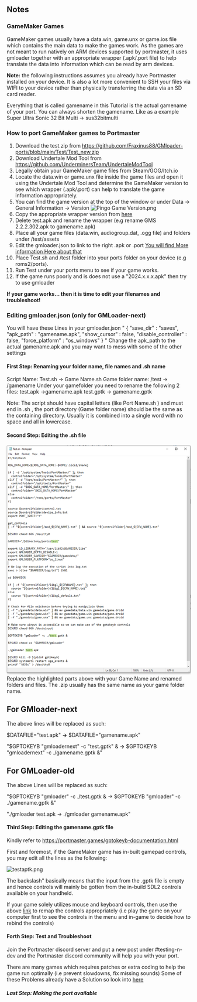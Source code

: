 ## Notes

### **GameMaker Games**

GameMaker games usually have a data.win, game.unx or game.ios file which contains the main data to make the games work. As the games are not meant to run natively on ARM devices supported by portmaster, it uses gmloader together with an appropriate wrapper (.apk/.port file) to help translate the data into information which can be read by arm devices.

**Note:** the following instructions assumes you already have Portmaster installed on your device. 
It is also a lot more convenient to SSH your files via WIFI to your device rather than physically transferring the data via an SD card reader.

Everything that is called gamename in this Tutorial is the actual gamename of your port. You can always shorten the gamename. Like as a example Super Ultra Sonic 32 Bit Multi -> sus32bitmulti

### **How to port GameMaker games to Portmaster**
1. Download the test.zip from https://github.com/Fraxinus88/GMloader-ports/blob/main/Test/Test_new.zip
2. Download Undertale Mod Tool  from https://github.com/UnderminersTeam/UndertaleModTool
3. Legally obtain your GameMaker game files from Steam/GOG/Itch.io
4. Locate the data.win or game.unx file inside the game files and open it using the Undertale Mod Tool and determine the GameMaker version to see which wrapper (.apk/.port) can help to translate the game information appropriately.
5. You can find the game version at the top of the window or under Data -> General Information -> Version
![Pingo Game Version.png](https://github.com/Fraxinus88/GMloader-ports/blob/main/images/Pingo%20Game%20Version.PNG)
6. Copy the appropriate wrapper version from [here](https://github.com/Damian2809/GMloader-ports/tree/main/gmloader%20wrappers%20(APK))
7. Delete test.apk and rename the wrapper (e.g  rename GMS 2.2.2.302.apk to gamename.apk)
8. Place all your game files (data.win, audiogroup.dat, .ogg file) and folders under /test/assets
9. Edit the gmloader.json to link to the right .apk or .port [You will find More information Here about that](https://github.com/Damian2809/GMloader-ports?tab=readme-ov-file#editing-gmloaderjson-only-for-gmloader-next) 
9. Place Test.sh and /test folder into your ports folder on your device (e.g roms2/ports).
10. Run Test under your ports menu to see if your game works.
11. If the game runs poorly and is does not use a "2024.x.x.x.apk" then try to use gmloader

**If your game works... then it is time to edit your filenames and troubleshoot!**

### **Editing gmloader.json (only for GMLoader-next)**
You will have these Lines in your gmloader.json
"
{
    "save_dir" : "saves",
    "apk_path" : "gamename.apk",
    "show_cursor" : false,
    "disable_controller" : false,
    "force_platform" : "os_windows"
}
"
Change the apk_path to the actual gamename.apk and you may want to mess with some of the other settings

#### **First Step: Renaming your folder name, file names and .sh name**
Script Name: Test.sh -> Game Name.sh
Game folder name: /test -> /gamename
Under your gamefolder you need to rename the following 2 files:
test.apk ->gamename.apk
test.gptk -> gamename.gptk

Note: The script should have capital letters (like Port Name.sh ) and must end in .sh , the port directory (Game folder name) should be the same as the containing directory. Usually it is combined into a single word with no space and all in lowercase.

#### **Second Step: Editing the .sh file**
![Testsh.png](https://github.com/Damian2809/GMloader-ports/blob/main/images/Testsh.png)
Replace the highlighted parts above with your Game Name and renamed folders and files. The .zip usually has the same name as your game folder name.

## For GMloader-next
The above lines will be replaced as such:

$DATAFILE="test.apk" **→** $DATAFILE="gamename.apk"

"$GPTOKEYB "gmloadernext" -c "test.gptk" & **→** $GPTOKEYB "gmloadernext" -c ./gamename.gptk &"

## For GMLoader-old
The above Lines will be replaced as such:

"$GPTOKEYB "gmloader" -c ./test.gptk & → $GPTOKEYB "gmloader" -c ./gamename.gptk &"

"./gmloader test.apk → ./gmloader gamename.apk"

#### **Third Step: Editing the gamename.gptk file**
Kindly refer to https://portmaster.games/gptokeyb-documentation.html

First and foremost, if the GameMaker game has in-built gamepad controls, you may edit all the lines as the following:

![testaptk.png](https://github.com/Fraxinus88/GMloader-ports/blob/main/images/testgptk.png)

The backslash\" basically means that the input from the .gptk file is empty and hence controls will mainly be gotten from the in-build SDL2 controls available on your handheld.

If your game solely utilizes mouse and keyboard controls, then use the above [link](https://portmaster.games/gptokeyb-documentation.html) to remap the controls appropriately (i.e play the game on your computer first to see the controls in the menu and in-game to decide how to rebind the controls)

#### **Forth Step: Test and Troubleshoot**
Join the Portmaster discord server and put a new post under #testing-n-dev and the Portmaster discord community will help you with your port.

There are many games which requires patches or extra coding to help the game run optimally (i.e prevent slowdowns, fix missing sounds)
Some of these Problems already have a Solution so look into [here](https://github.com/Damian2809/GMloader-ports/tree/main/Bugs)


##### **Last Step: Making the port available**

